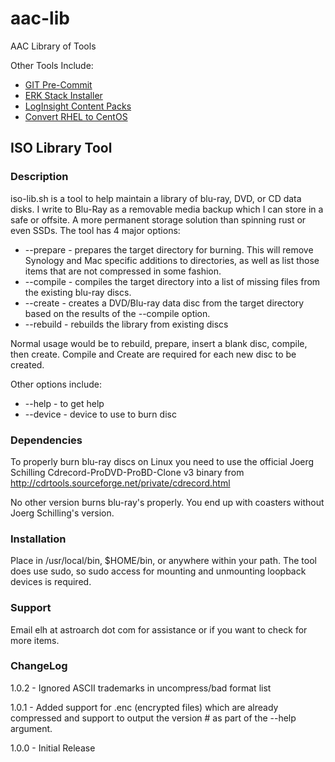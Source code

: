 # aac-lib
AAC Library of Tools

Other Tools Include:

- <a href=https://github.com/Texiwill/aac-lib/tree/master/hooks>GIT Pre-Commit</a>
- <a href=https://github.com/Texiwill/aac-lib/tree/master/erk>ERK Stack Installer</a>
- <a href=https://github.com/Texiwill/aac-lib/tree/master/vli>LogInsight Content Packs</a>
- <a href=https://github.com/Texiwill/aac-lib/tree/master/tocentos>Convert RHEL to CentOS</a>

## ISO Library Tool

### Description
iso-lib.sh is a tool to help maintain a library of blu-ray, DVD, or CD
data disks. I write to Blu-Ray as a removable media backup which I can
store in a safe or offsite. A more permanent storage solution than
spinning rust or even SSDs. The tool has 4 major options:

- --prepare <directory> - prepares the target directory for burning. This will remove Synology and Mac specific additions to directories, as well as list those items that are not compressed in some fashion.
- --compile <directory> - compiles the target directory into a list of missing files from the existing blu-ray discs.
- --create <directory> - creates a DVD/Blu-ray data disc from the target directory based on the results of the --compile option.
- --rebuild - rebuilds the library from existing discs

Normal usage would be to rebuild, prepare, insert a blank disc, compile,
then create. Compile and Create are required for each new disc to
be created.

Other options include:

- --help - to get help
- --device <device> - device to use to burn disc

### Dependencies
To properly burn blu-ray discs on Linux you need to use the
official Joerg Schilling Cdrecord-ProDVD-ProBD-Clone v3 binary from
http://cdrtools.sourceforge.net/private/cdrecord.html

No other version burns blu-ray's properly. You end up with coasters
without Joerg Schilling's version.

### Installation
Place in /usr/local/bin, $HOME/bin, or anywhere within your path. The
tool does use sudo, so sudo access for mounting and unmounting loopback
devices is required.

### Support
Email elh at astroarch dot com for assistance or if you want to check
for more items.

### ChangeLog
1.0.2 - Ignored ASCII trademarks in uncompress/bad format list

1.0.1 - Added support for .enc (encrypted files) which are already compressed and support to output the version # as part of the --help argument.

1.0.0 - Initial Release
